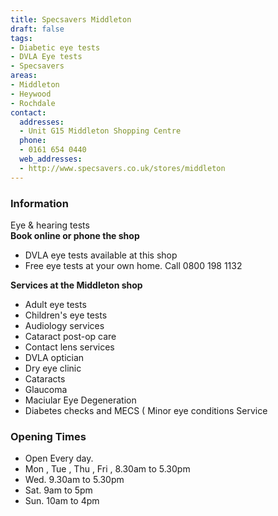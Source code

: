 ```yaml
---
title: Specsavers Middleton
draft: false
tags:
- Diabetic eye tests
- DVLA Eye tests
- Specsavers
areas:
- Middleton
- Heywood
- Rochdale
contact:
  addresses:
  - Unit G15 Middleton Shopping Centre
  phone:
  - 0161 654 0440
  web_addresses:
  - http://www.specsavers.co.uk/stores/middleton
---
```


### Information
Eye & hearing tests  
**Book online or phone the shop**  
* DVLA eye tests available at this shop  
* Free eye tests at your own home. Call 0800 198 1132  

**Services at the Middleton shop**  
* Adult eye tests  
* Children's eye tests  
* Audiology services  
* Cataract post-op care  
* Contact lens services  
* DVLA optician  
* Dry eye clinic  
* Cataracts  
* Glaucoma  
* Maciular Eye Degeneration  
* Diabetes checks and MECS ( Minor eye conditions
Service   

### Opening Times
* Open Every day.
* Mon , Tue , Thu , Fri , 8.30am to 5.30pm  
* Wed.  9.30am to 5.30pm  
* Sat. 9am to 5pm  
* Sun. 10am to 4pm  
